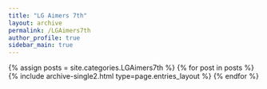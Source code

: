 ```yaml
---
title: "LG Aimers 7th"
layout: archive
permalink: /LGAimers7th
author_profile: true
sidebar_main: true
---
```



{% assign posts = site.categories.LGAimers7th %}
{% for post in posts %} {% include archive-single2.html type=page.entries_layout %} {% endfor %}

